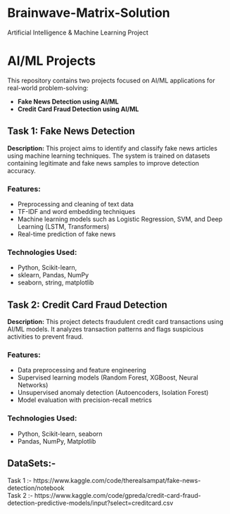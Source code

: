 # Brainwave-Matrix-Solution
Artificial Intelligence &amp; Machine Learning Project
<!DOCTYPE html>
<html lang="en">
<head>
    <meta charset="UTF-8">
    <meta name="viewport" content="width=device-width, initial-scale=1.0">
    
</head>
<body>

<h1>AI/ML Projects</h1>

<p>This repository contains two projects focused on AI/ML applications for real-world problem-solving:</p>

<ul>
    <li><strong>Fake News Detection using AI/ML</strong></li>
    <li><strong>Credit Card Fraud Detection using AI/ML</strong></li>
</ul>

<h2>Task 1: Fake News Detection</h2>
<p><strong>Description:</strong> This project aims to identify and classify fake news articles using machine learning techniques. The system is trained on datasets containing legitimate and fake news samples to improve detection accuracy.</p>

<h3>Features:</h3>
<ul>
    <li>Preprocessing and cleaning of text data</li>
    <li>TF-IDF and word embedding techniques</li>
    <li>Machine learning models such as Logistic Regression, SVM, and Deep Learning (LSTM, Transformers)</li>
    <li>Real-time prediction of fake news</li>
</ul>

<h3>Technologies Used:</h3>
<ul>
    <li>Python, Scikit-learn, </li>
    <li>sklearn, Pandas, NumPy </li>
    <li>seaborn, string, matplotlib </li>
</ul>

<h2>Task 2: Credit Card Fraud Detection</h2>
<p><strong>Description:</strong> This project detects fraudulent credit card transactions using AI/ML models. It analyzes transaction patterns and flags suspicious activities to prevent fraud.</p>

<h3>Features:</h3>
<ul>
    <li>Data preprocessing and feature engineering</li>
    <li>Supervised learning models (Random Forest, XGBoost, Neural Networks)</li>
    <li>Unsupervised anomaly detection (Autoencoders, Isolation Forest)</li>
    <li>Model evaluation with precision-recall metrics</li>
</ul>

<h3>Technologies Used:</h3>
<ul>
    <li>Python, Scikit-learn, seaborn</li>
    <li>Pandas, NumPy, Matplotlib</li>
</ul>

<h2>DataSets:-</h2>
Task 1 :- https://www.kaggle.com/code/therealsampat/fake-news-detection/notebook</br>
Task 2 :- https://www.kaggle.com/code/gpreda/credit-card-fraud-detection-predictive-models/input?select=creditcard.csv
</body>
</html>
